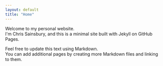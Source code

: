 ```yaml
---
layout: default
title: "Home"
---
```


Welcome to my personal website.  
I'm Chris Sainsbury, and this is a minimal site built with Jekyll on GitHub Pages.

Feel free to update this text using Markdown.  
You can add additional pages by creating more Markdown files and linking to them.